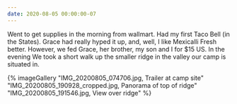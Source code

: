 ```yaml
---
date: 2020-08-05 00:00:00-07
---
```

Went to get supplies in the morning from wallmart. Had my first Taco Bell (in the States). Grace had really hyped it up, and, well, I like Mexicalli Fresh better. However, we fed Grace, her brother, my son and I for $15 US. In the evening We took a short walk up the smaller ridge in the valley our camp is situated in.

{% imageGallery "IMG_20200805_074706.jpg, Trailer at camp site" "IMG_20200805_190928_cropped.jpg, Panorama of top of ridge" "IMG_20200805_191546.jpg, View over ridge" %}